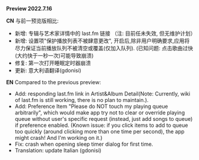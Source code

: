**Preview 2022.7.16**

**CN**
与前一预览版相比:
- 新增: 专辑与艺术家详情中的 last.fm 链接 （注: 目前任未失效, 但无维护计划）
- 新增: 设置项"保护播放列表不被肆意更改", 开启后,除非用户明确要求,应用将尽力保证当前播放队列不被清空或覆盖(仅加入队列). (已知问题: 点击歌曲过快(大约快于一秒一次)可能导致崩溃)
- 修复: 第一次打开睡眠定时器崩溃
- 更新: 意大利语翻译(gdonisi)


**EN**
Compared to the previous preview:
- Add: responding last.fm link in Artist&Album Detail(Note: Currently, wiki of last.fm is still working, there is no plan to maintain.).
- Add: Preference Item "Please do NOT touch my playing queue arbitrarily", which would make app try not to clear or override playing queue without user's specific request (instead, just add songs to queue) if preference enabled. (Known issue: if you click items to add to queue too quickly (around clicking more than one time per second), the app might crash! And I'm working on it.)
- Fix: crash when opening sleep timer dialog for first time.
- Translation: update Italian (gdonisi)